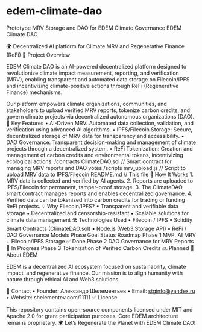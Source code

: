 # edem-climate-dao
Prototype MRV Storage and DAO for EDEM Climate Governance
EDEM Climate DAO

🌍 Decentralized AI platform for Climate MRV and Regenerative Finance (ReFi)
🚀 Project Overview

EDEM Climate DAO is an AI-powered decentralized platform designed to revolutionize climate impact measurement, reporting, and verification (MRV), enabling transparent and automated data storage on Filecoin/IPFS and incentivizing climate-positive actions through ReFi (Regenerative Finance) mechanisms.

Our platform empowers climate organizations, communities, and stakeholders to upload verified MRV reports, tokenize carbon credits, and govern climate projects via decentralized autonomous organizations (DAO).
🌱 Key Features
	•	AI-Driven MRV: Automated data collection, validation, and verification using advanced AI algorithms.
	•	IPFS/Filecoin Storage: Secure, decentralized storage of MRV data for transparency and accessibility.
	•	DAO Governance: Transparent decision-making and management of climate projects through a decentralized system.
	•	ReFi Tokenization: Creation and management of carbon credits and environmental tokens, incentivizing ecological actions.
 /contracts
    ClimateDAO.sol         // Smart contract for managing MRV reports and DAO votes
/scripts
    mrv_upload.js          // Script to upload MRV data to IPFS/Filecoin
README.md                  // This file
🔗 How It Works
	1.	MRV data is collected and verified by AI agents.
	2.	Reports are uploaded to IPFS/Filecoin for permanent, tamper-proof storage.
	3.	The ClimateDAO smart contract manages reports and enables decentralized governance.
	4.	Verified data can be tokenized into carbon credits for trading or funding ReFi projects.
 💡 Why Filecoin/IPFS?
	•	Transparent and verifiable data storage
	•	Decentralized and censorship-resistant
	•	Scalable solutions for climate data management
 🛠️ Technologies Used
	•	Filecoin / IPFS
	•	Solidity Smart Contracts (ClimateDAO.sol)
	•	Node.js (Web3.Storage API)
	•	ReFi / DAO Governance Models
 Phase	Goal	Status
 Roadmap
Phase 1	MVP: AI MRV + Filecoin/IPFS Storage	✅ Done
Phase 2	DAO Governance for MRV Reports	🔄 In Progress
Phase 3	Tokenization of Verified Carbon Credits	🔜 Planned
🧠 About EDEM

EDEM is a decentralized AI ecosystem focused on sustainability, climate impact, and regenerative finance. Our mission is to align humanity with nature through ethical AI and Web3 solutions.

📩 Contact
	•	Founder: Александр Шелементьев
	•	Email: stginfo@yandex.ru
	•	Website: shelementev.com/11111
 ✅ License

This repository contains open-source components licensed under MIT and Apache 2.0 for grant participation purposes. Core EDEM architecture remains proprietary.
🌍 Let’s Regenerate the Planet with EDEM Climate DAO!
